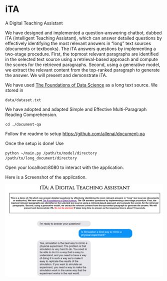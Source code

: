 # iTA
A Digital Teaching Assistant

We have designed and implemented a question-answering chatbot, dubbed iTA (intelligent Teaching Assistant), which can answer detailed questions by effectively identifying the most relevant answers in “long” text sources (documents or textbooks). The iTA answers questions by implementing a two-stage procedure. First, the topmost relevant paragraphs are identified in the selected text source using a retrieval-based approach and compute the scores for the retrieved paragraphs. Second, using a generative model, we extract the relevant content from the top-ranked paragraph to generate the answer. We will present and demonstrate iTA.

We have used [The Foundations of Data Science](https://www.inferentialthinking.com/chapters/intro.html) as a long text source. We stored in
```
data/dataset.txt
```

We have adopted and adapted Simple and Effective Multi-Paragraph Reading Comprehension.
```
cd ./document-qa
```
Follow the readme to setup https://github.com/allenai/document-qa

Once the setup is done! Use
```
python ~/main.py /path/to/model/directory /path/to/long_document/directory
```
Open your localhost:8080 to interact with the application.

Here is a Screenshot of the appilcation.

![Image of iTA Application](https://github.com/DVD-99/ita/blob/main/data/itaapp.PNG)
